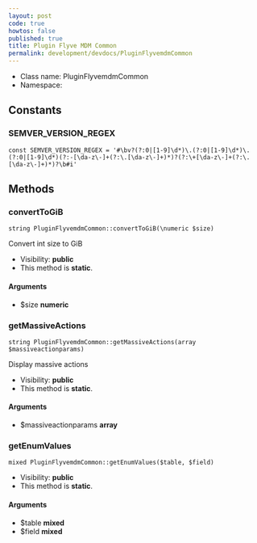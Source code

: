 ```yaml
---
layout: post
code: true
howtos: false
published: true
title: Plugin Flyve MDM Common
permalink: development/devdocs/PluginFlyvemdmCommon
---
```


* Class name: PluginFlyvemdmCommon
* Namespace: 



## Constants



### SEMVER_VERSION_REGEX

    const SEMVER_VERSION_REGEX = '#\bv?(?:0|[1-9]\d*)\.(?:0|[1-9]\d*)\.(?:0|[1-9]\d*)(?:-[\da-z\-]+(?:\.[\da-z\-]+)*)?(?:\+[\da-z\-]+(?:\.[\da-z\-]+)*)?\b#i'

## Methods



### convertToGiB

    string PluginFlyvemdmCommon::convertToGiB(\numeric $size)

Convert int size to GiB



* Visibility: **public**
* This method is **static**.


#### Arguments
* $size **numeric**



### getMassiveActions

    string PluginFlyvemdmCommon::getMassiveActions(array $massiveactionparams)

Display massive actions



* Visibility: **public**
* This method is **static**.


#### Arguments
* $massiveactionparams **array**



### getEnumValues

    mixed PluginFlyvemdmCommon::getEnumValues($table, $field)





* Visibility: **public**
* This method is **static**.


#### Arguments
* $table **mixed**
* $field **mixed**